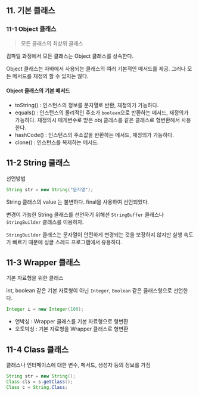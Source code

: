 ## 11. 기본 클래스
### 11-1 Object 클래스
> 모든 클래스의 최상위 클래스

컴파일 과정에서 모든 클래스는 Object 클래스를 상속한다.

Object 클래스는 자바에서 사용되는 클래스의 여러 기본적인 메서드를 제공. 그러나 모든 메서드를 재정의 할 수 있지는 않다.

#### Object 클래스의 기본 메서드
- toString() : 인스턴스의 정보를 문자열로 반환, 재정의가 가능하다.
- equals() : 인스턴스의 물리적인 주소가 `boolean`으로 반환하는 메서드, 재정의가 가능하다.
  재정의시 매개변수로 받은 obj 클래스를 같은 클래스로 형변환해서 사용한다.
- hashCode() : 인스턴스의 주소값을 반환하는 메서드, 재정의가 가능하다.
- clone() : 인스턴스를 복제하는 메서드.

## 11-2 String 클래스

선언방법

```java
String str = new String("문자열");
```

String 클래스의 value 는 불변하다. final을 사용하여 선언되었다.

변경이 가능한 String 클래스를 선언하기 위해선 `StringBuffer` 클래스나 `StringBuilder` 클래스를 이용하자.

`StringBuilder` 클래스는 문자열이 안전하게 변경되는 것을 보장하지 않지만 실행 속도가 빠르기 때문에 싱글 스레드 프로그램에서 유용하다.

## 11-3 Wrapper 클래스

기본 자료형을 위한 클래스

int, boolean 같은 기본 자료형이 아닌 `Integer`, `Boolean` 같은 클래스형으로 선언한다.

```java
Integer i = new Integer(100);
```

- 언박싱 : Wrapper 클래스를 기본 자료형으로 형변환
- 오토박싱 : 기본 자료형을 Wrapper 클래스로 형변환

## 11-4 Class 클래스

클래스나 인터페이스에 대한 변수, 메서드, 생성자 등의 정보를 가짐

```java
String str = new String();
Class cls = s.getClass();
Class c = String.Class;
```